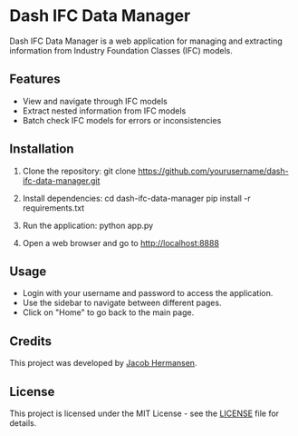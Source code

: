 # Dash IFC Data Manager

Dash IFC Data Manager is a web application for managing and extracting information from Industry Foundation Classes (IFC) models.

## Features

- View and navigate through IFC models
- Extract nested information from IFC models
- Batch check IFC models for errors or inconsistencies

## Installation

1. Clone the repository:
    git clone https://github.com/yourusername/dash-ifc-data-manager.git

2. Install dependencies:
    cd dash-ifc-data-manager
    pip install -r requirements.txt

3. Run the application:
    python app.py

4. Open a web browser and go to [http://localhost:8888](http://localhost:8888)

## Usage

- Login with your username and password to access the application.
- Use the sidebar to navigate between different pages.
- Click on "Home" to go back to the main page.

## Credits

This project was developed by [Jacob Hermansen](https://github.com/yJahermansen).

## License

This project is licensed under the MIT License - see the [LICENSE](LICENSE) file for details.
